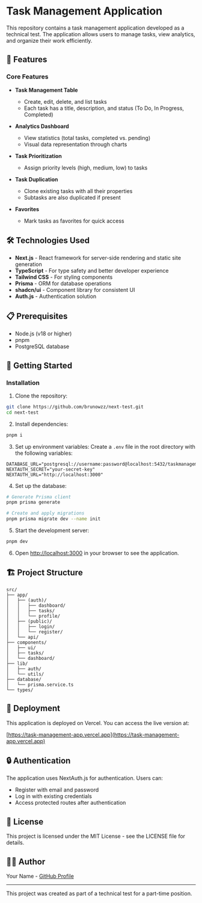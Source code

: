 # Task Management Application

This repository contains a task management application developed as a technical
test. The application allows users to manage tasks, view analytics, and organize
their work efficiently.

## 🚀 Features

### Core Features

- **Task Management Table**

    - Create, edit, delete, and list tasks
    - Each task has a title, description, and status (To Do, In Progress,
      Completed)

- **Analytics Dashboard**

    - View statistics (total tasks, completed vs. pending)
    - Visual data representation through charts

- **Task Prioritization**

    - Assign priority levels (high, medium, low) to tasks

- **Task Duplication**

    - Clone existing tasks with all their properties
    - Subtasks are also duplicated if present

- **Favorites**
    - Mark tasks as favorites for quick access

## 🛠️ Technologies Used

- **Next.js** - React framework for server-side rendering and static site
  generation
- **TypeScript** - For type safety and better developer experience
- **Tailwind CSS** - For styling components
- **Prisma** - ORM for database operations
- **shadcn/ui** - Component library for consistent UI
- **Auth.js** - Authentication solution

## 📋 Prerequisites

- Node.js (v18 or higher)
- pnpm
- PostgreSQL database

## 🚀 Getting Started

### Installation

1. Clone the repository:

```bash
git clone https://github.com/brunowzz/next-test.git
cd next-test
```

2. Install dependencies:

```bash
pnpm i
```

3. Set up environment variables: Create a `.env` file in the root directory with
   the following variables:

```
DATABASE_URL="postgresql://username:password@localhost:5432/taskmanagement"
NEXTAUTH_SECRET="your-secret-key"
NEXTAUTH_URL="http://localhost:3000"
```

4. Set up the database:

```bash
# Generate Prisma client
pnpm prisma generate

# Create and apply migrations
pnpm prisma migrate dev --name init
```

5. Start the development server:

```bash
pnpm dev
```

6. Open [http://localhost:3000](http://localhost:3000) in your browser to see
   the application.

## 🏗️ Project Structure

```
src/
├── app/
│   ├── (auth)/
│   │   ├── dashboard/
│   │   ├── tasks/
│   │   └── profile/
│   ├── (public)/
│   │   ├── login/
│   │   └── register/
│   └── api/
├── components/
│   ├── ui/
│   ├── tasks/
│   └── dashboard/
├── lib/
│   ├── auth/
│   └── utils/
├── database/
│   └── prisma.service.ts
└── types/
```

## 🚢 Deployment

This application is deployed on Vercel. You can access the live version at:

[https://task-management-app.vercel.app](https://task-management-app.vercel.app)

## 🔒 Authentication

The application uses NextAuth.js for authentication. Users can:

- Register with email and password
- Log in with existing credentials
- Access protected routes after authentication

## 📄 License

This project is licensed under the MIT License - see the LICENSE file for
details.

## 👨‍💻 Author

Your Name - [GitHub Profile](https://github.com/brunowzz)

---

This project was created as part of a technical test for a part-time position.
